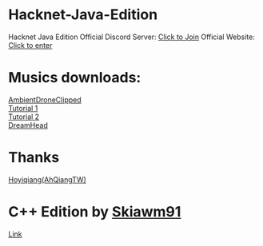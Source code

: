 # Hacknet-Java-Edition
Hacknet Java Edition
Official Discord Server: [Click to Join](https://discord.gg/TKfFQgZKC4)
Official Website: [Click to enter](https://hoyiqiang.wixsite.com/hacknet)
# Musics downloads:
[AmbientDroneClipped](https://www.mediafire.com/file/2kbutilx99y2186/AmbientDroneClipped.wav/file)<br>
[Tutorial 1](https://www.mediafire.com/file/4xjiv1ygcwmdzmb/tutorial1.wav/file)<br>
[Tutorial 2](https://drive.usercontent.google.com/download?id=137b4-mk3pghmcvQOsEmqDC2keMFhkVor&export=download&authuser=0&confirm=t&uuid=6eec5d8e-a7a7-4c14-a2d6-8734cc076695&at=AN8xHoqNt_U3UHcdjdSPYUMrur2A:1753094671653)<br>
[DreamHead](https://www.mediafire.com/file/1jrhxulrgelbznx/DreamHead.wav/file)
# Thanks
[Hoyiqiang(AhQiangTW)](https://github.com/hoyiqiang)
# C++ Edition by [Skiawm91](https://github.com/skiawm91)
[Link](https://github.com/Skiawm91/Hacknet-For-CMD-Cpp)
